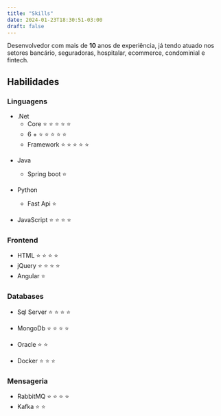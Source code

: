 ```yaml
---
title: "Skills"
date: 2024-01-23T18:30:51-03:00
draft: false
---
```


Desenvolvedor com mais de **10** anos de experiência, já tendo atuado nos setores bancário, seguradoras, hospitalar, ecommerce, condominial e fintech.

## Habilidades

### Linguagens

+ .Net
    * Core ⭐ ⭐ ⭐ ⭐ ⭐
    * 6 + ⭐ ⭐ ⭐ ⭐ ⭐
    * Framework ⭐ ⭐ ⭐ ⭐ ⭐

- Java
    * Spring boot ⭐

- Python
    * Fast Api ⭐

- JavaScript ⭐ ⭐ ⭐ ⭐

### Frontend
- HTML ⭐ ⭐ ⭐ ⭐
- jQuery ⭐ ⭐ ⭐ ⭐
- Angular ⭐

### Databases
+ Sql Server ⭐ ⭐ ⭐ ⭐ 
+ MongoDb ⭐ ⭐ ⭐ ⭐
+ Oracle ⭐ ⭐

+ Docker ⭐ ⭐ ⭐ 

### Mensageria
+ RabbitMQ ⭐ ⭐ ⭐ ⭐ 
+ Kafka ⭐ ⭐ 